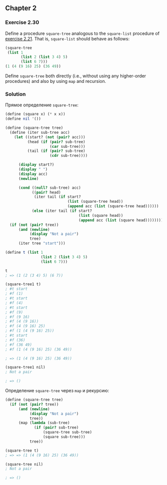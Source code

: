 ## Chapter 2

### Exercise 2.30

Define a procedure `square-tree` analogous to the `square-list` procedure of [exercise 2.21](./Exercise%202.21.md). That is, `square-list` should behave as follows:

```scheme
(square-tree
 (list 1
       (list 2 (list 3 4) 5)
       (list 6 7)))
(1 (4 (9 16) 25) (36 49))
```

Define `square-tree` both directly (i.e., without using any higher-order procedures) and also by using `map` and recursion.

### Solution

Прямое определение `square-tree`:

```scheme
(define (square x) (* x x))
(define nil '())

(define (square-tree tree)
  (define (iter sub-tree acc)
    (let ((start? (not (pair? acc)))
          (head (if (pair? sub-tree)
                    (car sub-tree)))
          (tail (if (pair? sub-tree)
                    (cdr sub-tree))))

      (display start?)
      (display " ")
      (display acc)
      (newline)

      (cond ((null? sub-tree) acc)
            ((pair? head)
             (iter tail (if start?
                            (list (square-tree head))
                            (append acc (list (square-tree head))))))
            (else (iter tail (if start?
                                 (list (square head))
                                 (append acc (list (square head)))))))))
  (if (not (pair? tree))
      (and (newline)
           (display "Not a pair")
           tree)
      (iter tree "start")))

(define t (list 1
                (list 2 (list 3 4) 5)
                (list 6 7)))

t
; => (1 (2 (3 4) 5) (6 7))

(square-tree1 t)
; #t start
; #f (1)
; #t start
; #f (4)
; #t start
; #f (9)
; #f (9 16)
; #f (4 (9 16))
; #f (4 (9 16) 25)
; #f (1 (4 (9 16) 25))
; #t start
; #f (36)
; #f (36 49)
; #f (1 (4 (9 16) 25) (36 49))

; => (1 (4 (9 16) 25) (36 49))

(square-tree1 nil)
; Not a pair

; => ()
```

Определение `square-tree` через `map` и рекурсию:

```scheme
(define (square-tree tree)
  (if (not (pair? tree))
      (and (newline)
           (display "Not a pair")
           tree))
      (map (lambda (sub-tree)
             (if (pair? sub-tree)
                 (square-tree sub-tree)
                 (square sub-tree)))
           tree))

(square-tree t)
; => => (1 (4 (9 16) 25) (36 49))

(square-tree nil)
; Not a pair

; => ()
```

